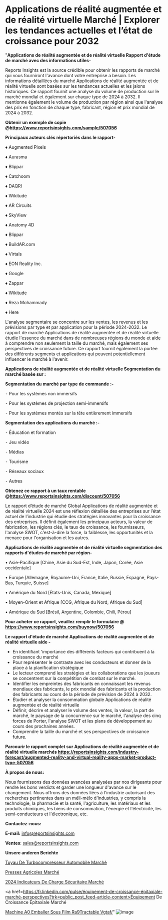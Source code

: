 # Applications de réalité augmentée et de réalité virtuelle Marché | Explorer les tendances actuelles et l’état de croissance pour 2032

"<strong>Applications de réalité augmentée et de réalité virtuelle Rapport d'étude de marché avec des informations utiles-</strong>

Reports Insights est la source crédible pour obtenir les rapports de marché qui vous fourniront l'avance dont votre entreprise a besoin. Les informations détaillées du marché Applications de réalité augmentée et de réalité virtuelle sont basées sur les tendances actuelles et les jalons historiques. Ce rapport fournit une analyse du volume de production sur le marché mondial et également sur chaque type de 2024 à 2032. Il mentionne également le volume de production par région ainsi que l'analyse des prix en fonction de chaque type, fabricant, région et prix mondial de 2024 à 2032.

<strong><b>Obtenir un exemple de copie @</b></strong><a href=https://www.reportsinsights.com/sample/507056><strong><b>https://www.reportsinsights.com/sample/507056</b></strong></a>

<b>Principaux acteurs clés répertoriés dans le rapport-</b>

<b> </b>♦ Augmented Pixels 

♦ Aurasma 

♦ Blippar 

♦ Catchoom 

♦ DAQRI 

♦ Wikitude 

♦ AR Circuits 

♦ SkyView 

♦ Anatomy 4D 

♦ Blippar 

♦ BuildAR.com 

♦ Virtals 

♦ EON Reality Inc. 

♦ Google 

♦ Zappar 

♦ Wikitude 

♦ Reza Mohammady 

♦ Here

L'analyse segmentaire se concentre sur les ventes, les revenus et les prévisions par type et par application pour la période 2024-2032. Le rapport de marché Applications de réalité augmentée et de réalité virtuelle étudie l'essence du marché dans de nombreuses régions du monde et aide à comprendre non seulement la taille du marché, mais également ses perspectives de croissance future. Ce rapport fournit également la portée des différents segments et applications qui peuvent potentiellement influencer le marché à l'avenir.

<strong>Applications de réalité augmentée et de réalité virtuelle Segmentation du marché basée sur :</strong>

<strong>Segmentation du marché par type de commande :-</strong>

⁃ Pour les systèmes non immersifs

⁃ Pour les systèmes de projection semi-immersifs

⁃ Pour les systèmes montés sur la tête entièrement immersifs

<strong>Segmentation des applications du marché :-</strong>

⁃ Éducation et formation

⁃ Jeu vidéo

⁃ Médias

⁃ Tourisme

⁃ Réseaux sociaux

⁃ Autres

<strong><b>Obtenez ce rapport à un taux rentable @</b></strong><a href=https://www.reportsinsights.com/discount/507056><strong><b>https://www.reportsinsights.com/discount/507056</b></strong></a>

Le rapport d’étude de marché Global Applications de réalité augmentée et de réalité virtuelle 2024 est une réflexion détaillée des entreprises sur l’état actuel de l’industrie qui étudie des stratégies innovantes pour la croissance des entreprises. Il définit également les principaux acteurs, la valeur de fabrication, les régions clés, le taux de croissance, les fournisseurs, l'analyse SWOT, c'est-à-dire la force, la faiblesse, les opportunités et la menace pour l'organisation et les autres.

<strong>Applications de réalité augmentée et de réalité virtuelle segmentation des rapports d'études de marché par région-</strong>

• Asie-Pacifique [Chine, Asie du Sud-Est, Inde, Japon, Corée, Asie occidentale]

• Europe [Allemagne, Royaume-Uni, France, Italie, Russie, Espagne, Pays-Bas, Turquie, Suisse]

• Amérique du Nord [États-Unis, Canada, Mexique]

• Moyen-Orient et Afrique [CCG, Afrique du Nord, Afrique du Sud]

• Amérique du Sud [Brésil, Argentine, Colombie, Chili, Pérou]

<strong>Pour acheter ce rapport, veuillez remplir le formulaire @   <a href=https://www.reportsinsights.com/buynow/507056>https://www.reportsinsights.com/buynow/507056</a></strong>

<strong>Le rapport d'étude de marché Applications de réalité augmentée et de réalité virtuelle aide -</strong>
<ul>
  <li>En identifiant 'importance des différents facteurs qui contribuent à la croissance du marché</li>
  <li>Pour représenter le contraste avec les conducteurs et donner de la place à la planification stratégique</li>
  <li>Le lecteur comprend les stratégies et les collaborations que les joueurs se concentrent sur la compétition de combat sur le marché.</li>
  <li>Identifier les empreintes des fabricants en connaissant les revenus mondiaux des fabricants, le prix mondial des fabricants et la production des fabricants au cours de la période de prévision de 2024 à 2032.</li>
  <li>Étudier et analyser la consommation globale Applications de réalité augmentée et de réalité virtuelle</li>
  <li>Définir, décrire et analyser le volume des ventes, la valeur, la part de marché, le paysage de la concurrence sur le marché, l'analyse des cinq forces de Porter, l'analyse SWOT et les plans de développement au cours des prochaines années.</li>
  <li>Comprendre la taille du marché et ses perspectives de croissance future.</li>
</ul>

<strong>Parcourir le rapport complet sur Applications de réalité augmentée et de réalité virtuelle marchés <a href=https://reportsinsights.com/industry-forecast/augmented-reality-and-virtual-reality-apps-market-product-type-507056>https://reportsinsights.com/industry-forecast/augmented-reality-and-virtual-reality-apps-market-product-type-507056</a></strong>

<strong>À propos de nous:</strong>

Nous fournissons des données avancées analysées par nos dirigeants pour rendre les bons verdicts et garder une longueur d'avance sur le changement. Nous offrons des données liées à l'industrie autorisant des recherches pertinentes dans un méli-mélo d'industries, y compris la technologie, la pharmacie et la santé, l'agriculture, les matériaux et les produits chimiques, les biens de consommation, l'énergie et l'électricité, les semi-conducteurs et l'électronique, etc.

<strong>Contactez-nous:</strong>

<strong>E-mail:</strong> <a href=mailto:info@reportsinsights.com>info@reportsinsights.com</a>

<strong>Ventes</strong>: <a href=mailto:sales@reportsinsights.com>sales@reportsinsights.com</a>

<strong>Unsere anderen Berichte</strong>

<a href=https://www.linkedin.com/pulse/tuyau-de-turbocompresseur-automobile-march%C3%A9-nsxvf/>Tuyau De Turbocompresseur Automobile Marché</a>

<a href=https://www.linkedin.com/pulse/presses-agricoles-march%C3%A9-part-et-croissance-mondiale-apzoc/>Presses Agricoles Marché</a>

<a href=https://www.linkedin.com/pulse/2024-indicateurs-de-charge-sécuritaire-marché-izaec/>2024 Indicateurs De Charge Sécuritaire Marché</a>

<a href=https://fr.linkedin.com/pulse/équipement-de-croissance-épitaxiale-marché-perspectives?trk=public_post_feed-article-content>Équipement De Croissance Épitaxiale Marché</a>

<a href=https://www.linkedin.com/pulse/machine-%C3%A0-emballer-sous-film-r%C3%A9tractable-vgtaf/>Machine A0 Emballer Sous Film Ra9Tractable Vgtaf/</a>"
![image](https://github.com/daminid12/RItrends/assets/158430485/21f89eb1-e507-40fc-ac94-fc31a4daa18c)
